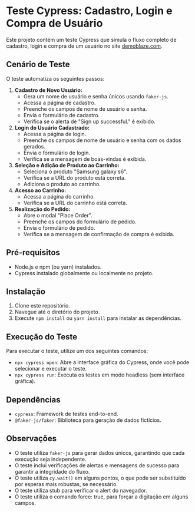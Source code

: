 # Teste Cypress: Cadastro, Login e Compra de Usuário

Este projeto contém um teste Cypress que simula o fluxo completo de cadastro, login e compra de um usuário no site [demoblaze.com](https://www.demoblaze.com/#).

## Cenário de Teste

O teste automatiza os seguintes passos:

1.  **Cadastro de Novo Usuário:**
    * Gera um nome de usuário e senha únicos usando `faker-js`.
    * Acessa a página de cadastro.
    * Preenche os campos de nome de usuário e senha.
    * Envia o formulário de cadastro.
    * Verifica se o alerta de "Sign up successful." é exibido.
2.  **Login do Usuário Cadastrado:**
    * Acessa a página de login.
    * Preenche os campos de nome de usuário e senha com os dados gerados.
    * Envia o formulário de login.
    * Verifica se a mensagem de boas-vindas é exibida.
3.  **Seleção e Adição de Produto ao Carrinho:**
    * Seleciona o produto "Samsung galaxy s6".
    * Verifica se a URL do produto está correta.
    * Adiciona o produto ao carrinho.
4.  **Acesso ao Carrinho:**
    * Acessa a página do carrinho.
    * Verifica se a URL do carrinho está correta.
5.  **Realização do Pedido:**
    * Abre o modal "Place Order".
    * Preenche os campos do formulário de pedido.
    * Envia o formulário de pedido.
    * Verifica se a mensagem de confirmação de compra é exibida.

## Pré-requisitos

* Node.js e npm (ou yarn) instalados.
* Cypress instalado globalmente ou localmente no projeto.

## Instalação

1.  Clone este repositório.
2.  Navegue até o diretório do projeto.
3.  Execute `npm install` ou `yarn install` para instalar as dependências.

## Execução do Teste

Para executar o teste, utilize um dos seguintes comandos:

* `npx cypress open`: Abre a interface gráfica do Cypress, onde você pode selecionar e executar o teste.
* `npx cypress run`: Executa os testes em modo headless (sem interface gráfica).

## Dependências

* `cypress`: Framework de testes end-to-end.
* `@faker-js/faker`: Biblioteca para geração de dados fictícios.

## Observações

* O teste utiliza `faker-js` para gerar dados únicos, garantindo que cada execução seja independente.
* O teste inclui verificações de alertas e mensagens de sucesso para garantir a integridade do fluxo.
* O teste utiliza `cy.wait()` em alguns pontos, o que pode ser substituído por esperas mais robustas, se necessário.
* O teste utiliza stub para verificar o alert do navegador.
* O teste utiliza o comando force: true, para forçar a digitação em alguns campos.
